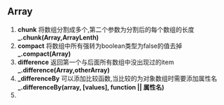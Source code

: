 ## Array
1. **chunk** 将数组分割成多个,第二个参数为分割后的每个数组的长度
**_.chunk(Array,ArrayLenth)**
2. **compact** 将数组中所有强转为boolean类型为false的值去掉
**_.compact(Array)**
3. **difference** 返回第一个与后面所有数组中没出现过的item
**_.difference(Array,otherArray)**
4. **_differenceBy** 可以添加比较函数,当比较的为对象数组时需要添加属性名
**_.differenceBy(array, [values], function || 属性名)**
5. 